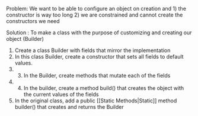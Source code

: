 Problem: We want to be able to configure an object on creation and
	1) the constructor is way too long
	2) we are constrained and cannot create the constructors we need

Solution : To make a class with the purpose of customizing and creating our object (Builder)

1) Create a class Builder with fields that mirror the implementation
2) In this class Builder, create a constructor that sets all fields to default values.
3) 3) In the Builder, create methods that mutate each of the fields
4) 4) In the builder, create a method build() that creates the object with the current values of the fields
5) In the original class, add a public [[Static Methods|Static]] method builder() that creates and returns the Builder